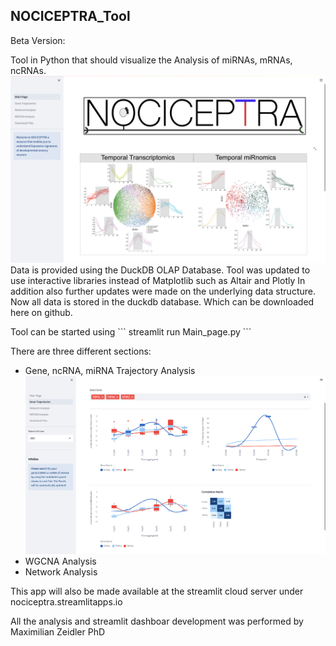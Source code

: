 <h2>NOCICEPTRA_Tool</h2>

Beta Version:

Tool in Python that should visualize the Analysis of miRNAs, mRNAs, ncRNAs.
<img src="Images/Readme.png" alt="StartingPage">
<br>
Data is provided using the DuckDB OLAP Database.
Tool was updated to use interactive libraries instead of Matplotlib such as Altair and Plotly
In addition also further updates were made on the underlying data structure. Now all data is stored in the duckdb database. Which can be downloaded here on github.


<p> Tool can be started using
```
streamlit run Main_page.py
```
<p> There are three different sections: </p>

<ul>
  <li> Gene, ncRNA, miRNA Trajectory Analysis  <br>
  <img src="Images/Trajectories.png" alt="StartingPage"></li>
  <li> WGCNA Analysis </li>
  <li> Network Analysis </li>

</ul>

This app will also be made available at the streamlit cloud server under nociceptra.streamlitapps.io

All the analysis and streamlit dashboar development was performed by Maximilian Zeidler PhD

